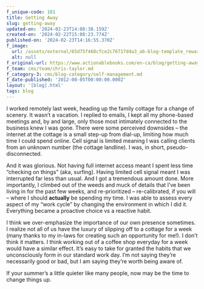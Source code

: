 ```yaml
---
f_unique-code: 181
title: Getting Away
slug: getting-away
updated-on: '2024-02-23T14:08:38.159Z'
created-on: '2024-02-22T15:08:23.774Z'
published-on: '2024-02-23T14:16:55.370Z'
f_image:
  url: /assets/external/65d75f468cfce2c76717d4a3_ab-blog-template_reward.jpeg
  alt: null
f_original-url: https://www.actionablebooks.com/en-ca/blog/getting-away/
f_team: cms/team/chris-taylor.md
f_category-3: cms/blog-category/self-management.md
f_date-published: '2012-08-05T00:00:00.000Z'
layout: '[blog].html'
tags: blog
---
```


I worked remotely last week, heading up the family cottage for a change of scenery. It wasn’t a vacation. I replied to emails, I kept all my phone-based meetings and, by and large, only those most intimately connected to the business knew I was gone. There were some perceived downsides – the internet at the cottage is a small step-up from dial-up, limiting how much time I could spend online. Cell signal is limited meaning I was calling clients from an unknown number (the cottage landline). I was, in short, pseudo-disconnected.

And it was glorious. Not having full internet access meant I spent less time “checking on things” (aka, surfing). Having limited cell signal meant I was interrupted far less than usual. And I got a tremendous amount done. More importantly, I climbed out of the weeds and muck of details that I’ve been living in for the past few weeks, and re-prioritized – re-calibrated, if you will – where I should **actually** be spending my time. I was able to assess every aspect of my “work cycle” by changing the environment in which I did it. Everything became a proactive choice vs a reactive habit.

I think we over-emphasize the importance of our own presence sometimes. I realize not all of us have the luxury of slipping off to a cottage for a week (many thanks to my in-laws for creating such an opportunity for me!). I don’t think it matters. I think working out of a coffee shop everyday for a week would have a similar effect. It’s easy to take for granted the habits that we unconsciously form in our standard work day. I’m not saying they’re necessarily good or bad, but I am saying they’re worth being aware of.

If your summer’s a little quieter like many people, now may be the time to change things up.
